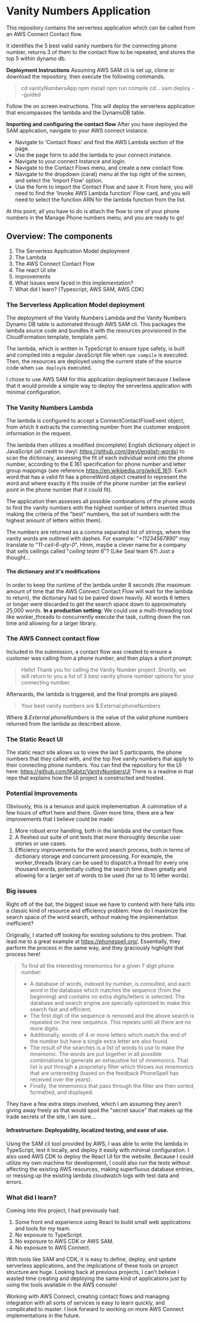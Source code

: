# Vanity Numbers Application

This repository contains the serverless application which can be called from an AWS Connect Contact flow.

It identifies the 5 best valid vanity numbers for the connecting phone number, returns 3 of them to the contact flow to be repeated, and stores the top 5 within dynamo db.

**Deployment Instructions**
Assuming AWS SAM cli is set up, clone or download the repository, then execute the following commands.

> cd vanityNumbersApp
> npm install
> npm run compile
> cd ..
> sam deploy --guided

Follow the on screen instructions. This will deploy the serverless application that encompasses the lambda and the DynamoDB table.

**Importing and configuring the contact flow**
After you have deployed the SAM application, navigate to your AWS connect instance.

 - Navigate to 'Contact flows' and find the AWS Lambda section of the page.
 - Use the page form to add the lambda to your connect instance.
 - Navigate to your connect instance and login.
 - Navigate to the Contact Flows menu, and create a new contact flow.
 - Navigate to the dropdown (carat) menu at the top right of the screen, and select the 'Import Flow' option.
 - Use the form to import the Contact Flow and save it.
From here, you will need to find the 'Invoke AWS Lambda function' Flow card, and you will need to select the function ARN for the lambda function from the list.

At this point, all you have to do is attach the flow to one of your phone numbers in the Manage Phone numbers menu, and you are ready to go!

  ## Overview: The components

1. The Serverless Application Model deployment
2. The Lambda
3. The AWS Connect Contact Flow
4. The react UI site
5. Improvements
6. What Issues were faced in this implementation?
8. What did I learn? (Typescript, AWS SAM, AWS CDK)

  

### The Serverless Application Model deployment
The deployment of the Vanity Numbers Lambda and the Vanity Numbers Dynamo DB table is automated through AWS SAM cli. This packages the lambda source code and bundles it with the resources provisioned in the CloudFormation template, template.yaml.

The lambda, which is written in TypeScript to ensure type safety, is built and compiled into a regular JavaScript file when `npm compile` is executed. Then, the resources are deployed using the current state of the source code when `sam deploy`is executed.

I chose to use AWS SAM for this application deployment because I believe that it would provide a simple way to deploy the serverless application with minimal configuration.


### The Vanity Numbers Lambda
The lambda is configured to accept a ConnectContactFlowEvent object, from which it extracts the connecting number from the customer endpoint information in the request.

The lambda then utilizes a modified (incomplete) English dictionary object in JavaScript (all credit to dwyl: https://github.com/dwyl/english-words) to scan the dictionary, assessing the fit of each individual word into the phone number, according to the E.161 specification for phone number and letter group mappings (see reference https://en.wikipedia.org/wiki/E.161). Each word that has a valid fit has a phoneWord object created to represent the word and where exactly it fits inside of the phone number (at the earliest point in the phone number that it could fit).

The application then assesses all possible combinations of the phone words to find the vanity numbers with the highest number of letters inserted (thus making the criteria of the "best" numbers, the set of numbers with the highest amount of letters within them).

The numbers are returned as a comma separated list of strings, where the vanity words are outlined with dashes. For example:
"*+11234567890*" may translate to "*11-ceil-6-qty-0*". 
Hmm, maybe a clever name for a company that sells ceilings called "*ceiling team 6*"? (Like Seal team 6?) Just a thought...

#### The dictionary and it's modifications
In order to keep the runtime of the lambda under 8 seconds (the maximum amount of time that the AWS Connect Contact Flow will wait for the lambda to return), the dictionary had to be paired down heavily. All words 6 letters or longer were discarded to get the search space down to approximately 25,000 words.
**In a production setting:** We could use a multi-threading tool like worker_threads to concurrently execute the task, cutting down the run time and allowing for a larger library.

### The AWS Connect contact flow
Included in the submission, a contact flow was created to ensure a customer was calling from a phone number, and then plays a short prompt:

> Hello! Thank you for calling the Vanity Number project. Shortly, we will return to you a list of 3 best vanity phone number options for your connecting number.

Afterwards, the lambda is triggered, and the final prompts are played.

> Your best vanity numbers are $.External.phoneNumbers

Where *$.External.phoneNumbers* is the value of the valid phone numbers returned from the lambda as described above.


### The Static React UI
The static react site allows us to view the last 5 participants, the phone numbers that they called with, and the top five vanity numbers that apply to their connecting phone numbers. You can find the repository for the UI here: https://github.com/IKabitz/VanityNumbersUI
There is a readme in that repo that explains how the UI project is constructed and hosted.

### Potential Improvements
Obviously, this is a tenuous and quick implementation. A culmination of a few hours of effort here and there. Given more time, there are a few improvements that I believe could be made:

 1. More robust error handling, both in the lambda and the contact flow.
 2. A fleshed out suite of unit tests that more thoroughly describe user stories or use cases.
 3. Efficiency improvements for the word search process, both in terms of dictionary storage and concurrent processing. For example, the worker_threads library can be used to dispatch a thread for every one thousand words, potentially cutting the search time down greatly and allowing for a larger set of words to be used (for up to 10 letter words).


### Big issues
Right off of the bat, the biggest issue we have to contend with here falls into a classic kind of resource and efficiency problem: How do I maximize the search space of the word search, without making the implementation inefficient?

Originally, I started off looking for existing solutions to this problem. That lead me to a great example at https://phonespell.org/. Essentially, they perform the process in the same way, and they graciously highlight that process here!

> To find all the interesting mnemonics for a given 7 digit phone number:
> 
> -   A database of words, indexed by number, is consulted, and each word in the database which matches the sequence (from the beginning)
> and contains no extra digits/letters is selected. The database and
> search engine are specially optimized to make this search fast and
> efficient.
> -   The first digit of the sequence is removed and the above search is repeated on the new sequence. This repeats until all there are no more
> digits.
> -   Additionally, words of 4 or more letters which match the end of the number but have a single extra letter are also found.
> -   The result of the searches is a list of words to use to make the mnemonic. The words are put together in all possible combinations to
> generate an exhaustive list of mnemonics. That list is put through a
> proprietary filter which throws out mnemonics that are unteresting
> (based on the feedback PhoneSpell has received over the years).
> -   Finally, the mnemonics that pass through the filter are then sorted, formatted, and displayed.


They have a few extra steps involved, which I am assuming they aren't giving away freely as that would spoil the "secret sauce" that makes up the trade secrets of the site, I am sure...


#### Infrastructure: Deployability, localized testing, and ease of use.
Using the SAM cli tool provided by AWS, I was able to write the lambda in TypeScript, test it locally, and deploy it easily with minimal configuration. I also used AWS CDK to deploy the React UI for the website. 
Because I could utilize my own machine for development, I could also run the tests without affecting the existing AWS resources, making superfluous database entries, or messing up the existing lambda cloudwatch logs with test data and errors.


### What did I learn?
Coming into this project, I had previously had:
1. Some front end experience using React to build small web applications and tools for my team.
2. No exposure to TypeScript.
3. No exposure to AWS CDK or AWS SAM.
4. No exposure to AWS Connect.

With tools like SAM and CDK, it is easy to define, deploy, and update serverless applications, and the implications of these tools on project structure are huge. Looking back at previous projects, I can't believe I wasted time creating and deploying the same kind of applications just by using the tools available in the AWS console!

Working with AWS Connect, creating contact flows and managing integration with all sorts of services is easy to learn quickly, and complicated to master. I look forward to working on more AWS Connect implementations in the future.